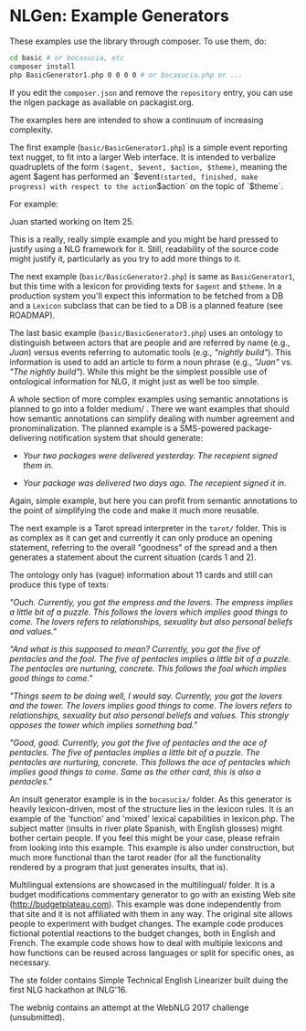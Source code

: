 ﻿# NLGen: Example Generators

These examples use the library through composer. To use them, do:

```bash
cd basic # or bocasucia, etc
composer install
php BasicGenerator1.php 0 0 0 0 # or bocasucia.php or ...
```

If you edit the `composer.json` and remove the `repository` entry, you
can use the nlgen package as available on packagist.org.

The examples here are intended to show a continuum of increasing complexity.

The first example (`basic/BasicGenerator1.php`) is a simple event
reporting text nugget, to fit into a larger Web interface.  It is
intended to verbalize quadruplets of the form `($agent, $event,
$action, $theme)`, meaning the agent $agent has performed an `$event`
(started, finished, make progress) with respect to the action `$action`
on the topic of `$theme`.

For example:

  Juan started working on Item 25.

This is a really, really simple example and you might be hard pressed
to justify using a NLG framework for it. Still, readability of the
source code might justify it, particularly as you try to add more
things to it.

The next example (`basic/BasicGenerator2.php`) is same as
`BasicGenerator1`, but this time with a lexicon for providing texts
for `$agent` and `$theme`. In a production system you'll expect this
information to be fetched from a DB and a `Lexicon` subclass that can
be tied to a DB is a planned feature (see ROADMAP).

The last basic example (`basic/BasicGenerator3.php`) uses an ontology
to distinguish between actors that are people and are referred by name
(e.g., _Juan_) versus events referring to automatic tools (e.g.,
_"nightly build"_).  This information is used to add an article to
form a noun phrase (e.g., _"Juan"_ vs. _"The nightly build"_).  While
this might be the simplest possible use of ontological information for
NLG, it might just as well be too simple.


A whole section of more complex examples using semantic annotations is
planned to go into a folder medium/ . There we want examples that
should how semantic annotations can simplify dealing with number
agreement and pronominalization. The planned example is a SMS-powered
package-delivering notification system that should generate:

* _Your two packages were delivered yesterday. The recepient signed
  them in._

* _Your package was delivered two days ago. The recepient signed it in._

Again, simple example, but here you can profit from semantic
annotations to the point of simplifying the code and make it much more
reusable.


The next example is a Tarot spread interpreter in the `tarot/`
folder. This is as complex as it can get and currently it can only
produce an opening statement, referring to the overall "goodness" of
the spread and a then generates a statement about the current
situation (cards 1 and 2).

The ontology only has (vague) information about 11 cards and still can
produce this type of texts:

_"Ouch. Currently, you got the empress and the lovers.  The empress
implies a little bit of a puzzle.  This follows the lovers which
implies good things to come.  The lovers refers to relationships,
sexuality but also personal beliefs and values."_

_"And what is this supposed to mean? Currently, you got the five of
pentacles and the fool.  The five of pentacles implies a little bit of
a puzzle. The pentacles are nurturing, concrete.  This follows the
fool which implies good things to come."_

_"Things seem to be doing well, I would say. Currently, you got the
lovers and the tower.  The lovers implies good things to come.  The
lovers refers to relationships, sexuality but also personal beliefs
and values.  This strongly opposes the tower which implies something
bad."_

_"Good, good. Currently, you got the five of pentacles and the ace of
pentacles.  The five of pentacles implies a little bit of a puzzle.
The pentacles are nurturing, concrete.  This follows the ace of
pentacles which implies good things to come.  Same as the other card,
this is also a pentacles."_


An insult generator example is in the `bocasucia/` folder.  As this
generator is heavily lexicon-driven, most of the structure lies in the
lexicon rules.  It is an example of the 'function' and 'mixed' lexical
capabilities in lexicon.php.  The subject matter (insults in river
plate Spanish, with English glosses) might bother certain people.  If
you feel this might be your case, please refrain from looking into
this example.  This example is also under construction, but much more
functional than the tarot reader (for all the functionality rendered
by a program that just generates insults, that is).


Multilingual extensions are showcased in the multilingual/ folder.  It
is a budget modifications commentary generator to go with an existing
Web site (http://budgetplateau.com).  This example was done
independently from that site and it is not affiliated with them in any
way.  The original site allows people to experiment with budget
changes.  The example code produces fictional potential reactions to
the budget changes, both in English and French.  The example code
shows how to deal with multiple lexicons and how functions can be
reused across languages or split for specific ones, as necessary.

The ste folder contains Simple Technical English Linearizer built
duing the first NLG hackathon at INLG'16.

The webnlg contains an attempt at the WebNLG 2017 challenge
(unsubmitted).
